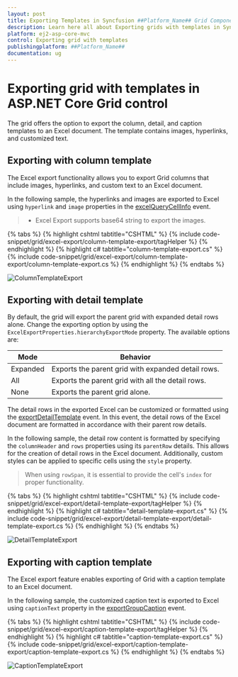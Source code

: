 ```yaml
---
layout: post
title: Exporting Templates in Syncfusion ##Platform_Name## Grid Component
description: Learn here all about Exporting grids with templates in Syncfusion ##Platform_Name## Grid component of Syncfusion Essential JS 2 and more.
platform: ej2-asp-core-mvc
control: Exporting grid with templates
publishingplatform: ##Platform_Name##
documentation: ug
---
```


# Exporting grid with templates in ASP.NET Core Grid control

The grid offers the option to export the column, detail, and caption templates to an Excel document. The template contains images, hyperlinks, and customized text.

## Exporting with column template

The Excel export functionality allows you to export Grid columns that include images, hyperlinks, and custom text to an Excel document.

In the following sample, the hyperlinks and images are exported to Excel using `hyperlink` and `image` properties in the [excelQueryCellInfo](https://help.syncfusion.com/cr/aspnetcore-js2/Syncfusion.EJ2.Grids.Grid.html#Syncfusion_EJ2_Grids_Grid_ExcelQueryCellInfo) event.

>* Excel Export supports base64 string to export the images.

{% tabs %}
{% highlight cshtml tabtitle="CSHTML" %}
{% include code-snippet/grid/excel-export/column-template-export/tagHelper %}
{% endhighlight %}
{% highlight c# tabtitle="column-template-export.cs" %}
{% include code-snippet/grid/excel-export/column-template-export/column-template-export.cs %}
{% endhighlight %}
{% endtabs %}

![ColumnTemplateExport](../images/colTemp_excel_expt.gif)

## Exporting with detail template

By default, the grid will export the parent grid with expanded detail rows alone. Change the exporting option by using the `ExcelExportProperties.hierarchyExportMode` property. The available options are:

| Mode     | Behavior    |
|----------|-------------|
| Expanded | Exports the parent grid with expanded detail rows. |
| All      | Exports the parent grid with all the detail rows. |
| None     | Exports the parent grid alone. |

The detail rows in the exported Excel can be customized or formatted using the [exportDetailTemplate](https://help.syncfusion.com/cr/aspnetcore-js2/Syncfusion.EJ2.Grids.Grid.html#Syncfusion_EJ2_Grids_Grid_ExportDetailTemplate) event. In this event, the detail rows of the Excel document are formatted in accordance with their parent row details.

In the following sample, the detail row content is formatted by specifying the `columnHeader` and `rows` properties using its `parentRow` details. This allows for the creation of detail rows in the Excel document. Additionally, custom styles can be applied to specific cells using the `style` property.

> When using `rowSpan`, it is essential to provide the cell's `index` for proper functionality.

{% tabs %}
{% highlight cshtml tabtitle="CSHTML" %}
{% include code-snippet/grid/excel-export/detail-template-export/tagHelper %}
{% endhighlight %}
{% highlight c# tabtitle="detail-template-export.cs" %}
{% include code-snippet/grid/excel-export/detail-template-export/detail-template-export.cs %}
{% endhighlight %}
{% endtabs %}

![DetailTemplateExport](../images/detailTemp_excel_expt.gif)

## Exporting with caption template

The Excel export feature enables exporting of Grid with a caption template to an Excel document.

In the following sample, the customized caption text is exported to Excel using `captionText` property in the [exportGroupCaption](https://help.syncfusion.com/cr/aspnetcore-js2/Syncfusion.EJ2.Grids.Grid.html#Syncfusion_EJ2_Grids_Grid_ExportGroupCaption) event.

{% tabs %}
{% highlight cshtml tabtitle="CSHTML" %}
{% include code-snippet/grid/excel-export/caption-template-export/tagHelper %}
{% endhighlight %}
{% highlight c# tabtitle="caption-template-export.cs" %}
{% include code-snippet/grid/excel-export/caption-template-export/caption-template-export.cs %}
{% endhighlight %}
{% endtabs %}

![CaptionTemplateExport](../images/captionTemp_excel_expt.gif)